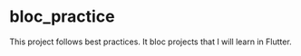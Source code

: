 # bloc_practice
This project follows best practices. It bloc projects that I will learn in Flutter.

